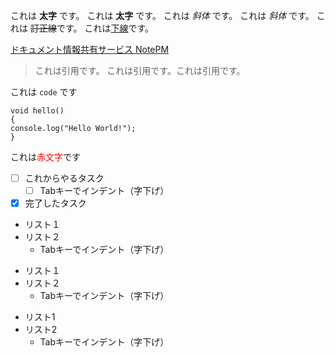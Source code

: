 

これは **太字** です。
これは __太字__ です。
これは *斜体* です。
これは _斜体_ です。
これは ~~訂正線~~です。
これは<u>下線</u>です。

[ドキュメント情報共有サービス NotePM](https://notepm.jp)

> これは引用です。
> これは引用です。これは引用です。

これは `code` です
```
void hello()
{
console.log("Hello World!");
}
```

これは<span style="color: red; ">赤文字</span>です

- [ ] これからやるタスク
    - [ ] Tabキーでインデント（字下げ）
- [x] 完了したタスク

- リスト１
- リスト２
    - Tabキーでインデント（字下げ）
* リスト１
* リスト２
    * Tabキーでインデント（字下げ）
+ リスト1
+ リスト2
    + Tabキーでインデント（字下げ）

